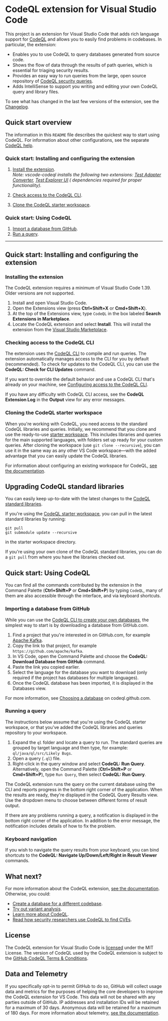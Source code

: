 # CodeQL extension for Visual Studio Code

This project is an extension for Visual Studio Code that adds rich language support for [CodeQL](https://codeql.github.com/docs/) and allows you to easily find problems in codebases. In particular, the extension:

- Enables you to use CodeQL to query databases generated from source code.
- Shows the flow of data through the results of path queries, which is essential for triaging security results.
- Provides an easy way to run queries from the large, open source repository of [CodeQL security queries](https://github.com/github/codeql).
- Adds IntelliSense to support you writing and editing your own CodeQL query and library files.

To see what has changed in the last few versions of the extension, see the [Changelog](https://github.com/github/vscode-codeql/blob/main/extensions/ql-vscode/CHANGELOG.md).

## Quick start overview

The information in this `README` file describes the quickest way to start using CodeQL.
For information about other configurations, see the separate [CodeQL help](https://codeql.github.com/docs/codeql-for-visual-studio-code/).

### Quick start: Installing and configuring the extension

1. [Install the extension](#installing-the-extension).  
   *Note: vscode-codeql installs the following two extensions: [Test Adapter Converter](https://marketplace.visualstudio.com/items?itemName=ms-vscode.test-adapter-converter), [Test Explorer UI](https://marketplace.visualstudio.com/items?itemName=hbenl.vscode-test-explorer) ( dependencies required for proper functionality).*

1. [Check access to the CodeQL CLI](#checking-access-to-the-codeql-cli).
1. [Clone the CodeQL starter workspace](#cloning-the-codeql-starter-workspace).

### Quick start: Using CodeQL

1. [Import a database from GitHub](#importing-a-database-from-github).
1. [Run a query](#running-a-query).

---

## Quick start: Installing and configuring the extension

### Installing the extension

The CodeQL extension requires a minimum of Visual Studio Code 1.39. Older versions are not supported.

1. Install and open Visual Studio Code.
1. Open the Extensions view (press **Ctrl+Shift+X** or **Cmd+Shift+X**).
1. At the top of the Extensions view, type `CodeQL` in the box labeled **Search Extensions in Marketplace**.
1. Locate the CodeQL extension and select **Install**. This will install the extension from the [Visual Studio Marketplace](https://marketplace.visualstudio.com/items?itemName=github.vscode-codeql).

### Checking access to the CodeQL CLI

The extension uses the [CodeQL CLI](https://codeql.github.com/docs/codeql-cli/) to compile and run queries. The extension automatically manages access to the CLI for you by default (recommended). To check for updates to the CodeQL CLI, you can use the **CodeQL: Check for CLI Updates** command.

If you want to override the default behavior and use a CodeQL CLI that's already on your machine, see [Configuring access to the CodeQL CLI](https://codeql.github.com/docs/codeql-for-visual-studio-code/setting-up-codeql-in-visual-studio-code/#configuring-access-to-the-codeql-cli).

If you have any difficulty with CodeQL CLI access, see the **CodeQL Extension Log** in the **Output** view for any error messages.

### Cloning the CodeQL starter workspace

When you're working with CodeQL, you need access to the standard CodeQL libraries and queries.
Initially, we recommend that you clone and use the ready-to-use [starter workspace](https://github.com/github/vscode-codeql-starter/).
This includes libraries and queries for the main supported languages, with folders set up ready for your custom queries. After cloning the workspace (use `git clone --recursive`), you can use it in the same way as any other VS Code workspace—with the added advantage that you can easily update the CodeQL libraries.

For information about configuring an existing workspace for CodeQL, [see the documentation](https://codeql.github.com/docs/codeql-for-visual-studio-code/setting-up-codeql-in-visual-studio-code/#updating-an-existing-workspace-for-codeql).

## Upgrading CodeQL standard libraries

You can easily keep up-to-date with the latest changes to the [CodeQL standard libraries](https://github.com/github/codeql).

If you're using the [CodeQL starter workspace](https://github.com/github/vscode-codeql-starter/), you can pull in the latest standard libraries by running:

```shell
git pull
git submodule update --recursive
```

in the starter workspace directory.

If you're using your own clone of the CodeQL standard libraries, you can do a `git pull` from where you have the libraries checked out.

## Quick start: Using CodeQL

You can find all the commands contributed by the extension in the Command Palette (**Ctrl+Shift+P** or **Cmd+Shift+P**) by typing `CodeQL`, many of them are also accessible through the interface, and via keyboard shortcuts.

### Importing a database from GitHub

While you can use the [CodeQL CLI to create your own databases](https://codeql.github.com/docs/codeql-cli/creating-codeql-databases/), the simplest way to start is by downloading a database from GitHub.com.

1. Find a project that you're interested in on GitHub.com, for example [Apache Kafka](https://github.com/apache/kafka).
1. Copy the link to that project, for example `https://github.com/apache/kafka`.
1. In VS Code, open the Command Palette and choose the **CodeQL: Download Database from GitHub** command.
1. Paste the link you copied earlier.
1. Select the language for the database you want to download (only required if the project has databases for multiple languages).
1. Once the CodeQL database has been imported, it is displayed in the Databases view.

For more information, see [Choosing a database](https://codeql.github.com/docs/codeql-for-visual-studio-code/analyzing-your-projects/#choosing-a-database) on codeql.github.com.

### Running a query

The instructions below assume that you're using the CodeQL starter workspace, or that you've added the CodeQL libraries and queries repository to your workspace.

1. Expand the `ql` folder and locate a query to run. The standard queries are grouped by target language and then type, for example: `ql/java/ql/src/Likely Bugs`.
1. Open a query (`.ql`) file.
1. Right-click in the query window and select **CodeQL: Run Query**. Alternatively, open the Command Palette (**Ctrl+Shift+P** or **Cmd+Shift+P**), type `Run Query`, then select **CodeQL: Run Query**.

The CodeQL extension runs the query on the current database using the CLI and reports progress in the bottom right corner of the application.
When the results are ready, they're displayed in the CodeQL Query Results view. Use the dropdown menu to choose between different forms of result output.

If there are any problems running a query, a notification is displayed in the bottom right corner of the application. In addition to the error message, the notification includes details of how to fix the problem.

### Keyboard navigation

If you wish to navigate the query results from your keyboard, you can bind shortcuts to the **CodeQL: Navigate Up/Down/Left/Right in Result Viewer** commands.

## What next?

For more information about the CodeQL extension, [see the documentation](https://codeql.github.com/docs/codeql-for-visual-studio-code/). Otherwise, you could:

- [Create a database for a different codebase](https://codeql.github.com/docs/codeql-cli/creating-codeql-databases/).
- [Try out variant analysis](https://help.semmle.com/QL/learn-ql/ql-training.html).
- [Learn more about CodeQL](https://codeql.github.com/docs/).
- [Read how security researchers use CodeQL to find CVEs](https://securitylab.github.com/research).

## License

The CodeQL extension for Visual Studio Code is [licensed](LICENSE.md) under the MIT License. The version of CodeQL used by the CodeQL extension is subject to the [GitHub CodeQL Terms & Conditions](https://securitylab.github.com/tools/codeql/license).

## Data and Telemetry

If you specifically opt-in to permit GitHub to do so, GitHub will collect usage data and metrics for the purposes of helping the core developers to improve the CodeQL extension for VS Code. This data will not be shared with any parties outside of GitHub. IP addresses and installation IDs will be retained for a maximum of 30 days. Anonymous data will be retained for a maximum of 180 days. For more information about telemetry, [see the documentation](https://codeql.github.com/docs/codeql-for-visual-studio-code/about-telemetry-in-codeql-for-visual-studio-code).
